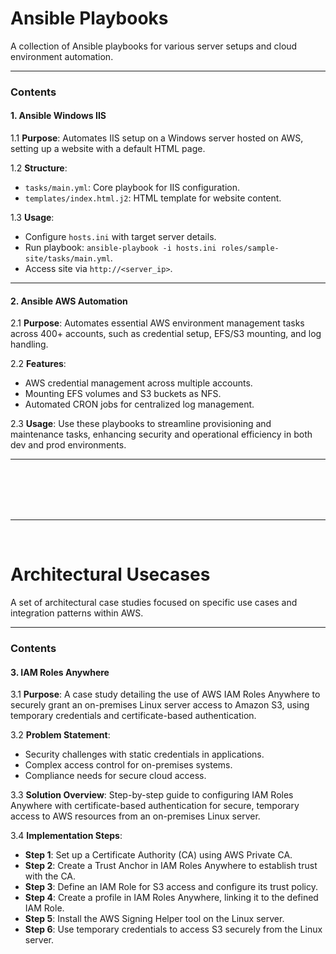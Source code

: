 # Ansible Playbooks

A collection of Ansible playbooks for various server setups and cloud environment automation.

---

### Contents

#### **1. Ansible Windows IIS**

1.1 **Purpose**: Automates IIS setup on a Windows server hosted on AWS, setting up a website with a default HTML page.

1.2 **Structure**:
   - `tasks/main.yml`: Core playbook for IIS configuration.
   - `templates/index.html.j2`: HTML template for website content.

1.3 **Usage**:
   - Configure `hosts.ini` with target server details.
   - Run playbook: `ansible-playbook -i hosts.ini roles/sample-site/tasks/main.yml`.
   - Access site via `http://<server_ip>`.

---

#### **2. Ansible AWS Automation**

2.1 **Purpose**: Automates essential AWS environment management tasks across 400+ accounts, such as credential setup, EFS/S3 mounting, and log handling.

2.2 **Features**:
   - AWS credential management across multiple accounts.
   - Mounting EFS volumes and S3 buckets as NFS.
   - Automated CRON jobs for centralized log management.

2.3 **Usage**: Use these playbooks to streamline provisioning and maintenance tasks, enhancing security and operational efficiency in both dev and prod environments.

---


<br>
<br>
<br>
<br>

---
<br>

# Architectural Usecases

A set of architectural case studies focused on specific use cases and integration patterns within AWS.

---

### Contents

#### **3. IAM Roles Anywhere**

3.1 **Purpose**: A case study detailing the use of AWS IAM Roles Anywhere to securely grant an on-premises Linux server access to Amazon S3, using temporary credentials and certificate-based authentication.

3.2 **Problem Statement**:
   - Security challenges with static credentials in applications.
   - Complex access control for on-premises systems.
   - Compliance needs for secure cloud access.

3.3 **Solution Overview**: Step-by-step guide to configuring IAM Roles Anywhere with certificate-based authentication for secure, temporary access to AWS resources from an on-premises Linux server.

3.4 **Implementation Steps**:
   - **Step 1**: Set up a Certificate Authority (CA) using AWS Private CA.
   - **Step 2**: Create a Trust Anchor in IAM Roles Anywhere to establish trust with the CA.
   - **Step 3**: Define an IAM Role for S3 access and configure its trust policy.
   - **Step 4**: Create a profile in IAM Roles Anywhere, linking it to the defined IAM Role.
   - **Step 5**: Install the AWS Signing Helper tool on the Linux server.
   - **Step 6**: Use temporary credentials to access S3 securely from the Linux server.